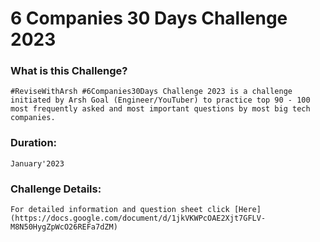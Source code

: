 # 6 Companies 30 Days Challenge 2023

### What is this Challenge?

    #ReviseWithArsh #6Companies30Days Challenge 2023 is a challenge initiated by Arsh Goal (Engineer/YouTuber) to practice top 90 - 100 most frequently asked and most important questions by most big tech companies.

### Duration:

    January'2023

### Challenge Details:

    For detailed information and question sheet click [Here](https://docs.google.com/document/d/1jkVKWPcOAE2Xjt7GFLV-M8N50HygZpWcO26REFa7dZM)
